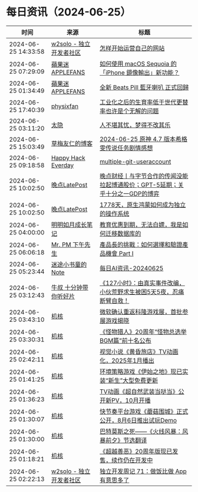 ﻿# 每日资讯（2024-06-25）

|时间|来源|标题|
|---|---|---|
|2024-06-25 14:33:58|[w2solo - 独立开发者社区](https://w2solo.com/topics/feed)|[怎样开始运营自己的网站](https://w2solo.com/topics/4719)|
|2024-06-25 07:29:09|[蘋果迷 APPLEFANS](https://applefans.today/feed/)|[如何使用 macOS Sequoia 的「iPhone 鏡像輸出」新功能？](https://applefans.today/2024-06-iphone-mirroring-in-ios-18-and-macos-sequoia/)|
|2024-06-25 01:34:49|[蘋果迷 APPLEFANS](https://applefans.today/feed/)|[全新 Beats Pill 藍牙喇叭 正式回歸](https://applefans.today/2024-06-beats-pill-people-are-back-ad/)|
|2024-06-25 17:40:39|[physixfan](https://www.physixfan.com/feed)|[工业化之后的生育率低于世代更替率也许是个无解的问题](https://www.physixfan.com/gongyehuazhihoudeshengyuludiyushidaigengtiluyexushigewujiedewenti/)|
|2024-06-25 03:11:20|[太隐](https://wangyurui.com/feed.xml)|[人不堪其忧，梦得不改其乐](https://wangyurui.com/posts/ren-bu-kan-qi-you-meng-de-bu-gai-qi-le-9de5de15)|
|2024-06-25 15:03:49|[草梅友仁的博客](https://blog.cmyr.ltd/atom.xml)|[2024-06-25 原神 4.7 版本希格雯传说任务剧情感想](https://blog.cmyr.ltd/archives/4d30f7e3.html)|
|2024-06-25 09:18:58|[Happy Hack Everday](https://blog.happyhack.io/atom.xml)|[multiple-git-useraccount](https://blog.happyhack.io/2024/06/25/multiple-git-useraccount/)|
|2024-06-25 10:02:50|[晚点LatePost](https://feedpress.me/wx-postlate)|[​晚点财经丨与字节合作的传闻没能拉起博通股价；GPT-5延期；关乎十分之一GDP的博弈](http://mp.weixin.qq.com/s?__biz=MzU3Mjk1OTQ0Ng%3D%3D&mid=2247517506&idx=2&sn=9d357e7d39d2c1234e6e3253cf3fa517)|
|2024-06-25 10:02:50|[晚点LatePost](https://feedpress.me/wx-postlate)|[1778天，原生鸿蒙如何成为独立的操作系统](http://mp.weixin.qq.com/s?__biz=MzU3Mjk1OTQ0Ng%3D%3D&mid=2247517506&idx=1&sn=2b2e96b96da6c92662ac4759c4549ad8)|
|2024-06-25 04:00:00|[明明如月成长笔记](https://lmmsoft.github.io/feed.atom)|[教育优惠到期，无法白嫖，我是如何迁移数据库的](https://lmmsoft.github.io//migrate_database/)|
|2024-06-25 06:06:18|[Mr. PM 下午先生](http://feeds.feedburner.com/pmmustknow)|[產品長的挑戰：如何選擇和驗證產品機會 Part I](https://mrpm.cc/?p=1669)|
|2024-06-25 05:23:44|[迷途小书童的Note](https://xugaoxiang.com/feed)|[每日AI资讯-20240625](https://xugaoxiang.com/2024/06/25/ai-daily-20240625/)|
|2024-06-25 03:12:43|[牛叔 十分钟带你听好片](https://getpodcast.xyz/data/ximalaya/11534451.xml)|[《127小时》：由真实事件改编，小伙荒野求生被困5天5夜，忍痛断臂自救！](https://www.ximalaya.com/sound/737107818)|
|2024-06-25 03:43:10|[机核](https://www.gcores.com/rss)|[微软确认重返科隆游戏展，首批参展游戏揭晓](https://www.gcores.com/articles/184038)|
|2024-06-25 03:30:31|[机核](https://www.gcores.com/rss)|[《怪物猎人》20周年“怪物总选举 BGM篇”前十名公布](https://www.gcores.com/articles/184033)|
|2024-06-25 02:42:11|[机核](https://www.gcores.com/rss)|[视觉小说《黄昏旅店》TV动画化，2025年1月播出](https://www.gcores.com/articles/184034)|
|2024-06-25 01:41:25|[机核](https://www.gcores.com/rss)|[环境策略游戏《伊始之地》现已实装“新生”大型免费更新](https://www.gcores.com/articles/184031)|
|2024-06-25 01:36:23|[机核](https://www.gcores.com/rss)|[TV动画《超自然武装当哒当》公开新PV，10月开播](https://www.gcores.com/articles/184030)|
|2024-06-25 01:30:07|[机核](https://www.gcores.com/rss)|[快节奏平台游戏《蘑菇围城》正式公开，8月6日推出试玩Demo](https://www.gcores.com/articles/184029)|
|2024-06-25 01:30:00|[机核](https://www.gcores.com/rss)|[巴特莫斯之死——《火线风暴：风暴前夕》节选翻译](https://www.gcores.com/articles/184010)|
|2024-06-25 01:18:21|[机核](https://www.gcores.com/rss)|[《超越善恶》20周年版现已发售，续作仍在开发中](https://www.gcores.com/articles/184028)|
|2024-06-25 02:22:13|[w2solo - 独立开发者社区](https://w2solo.com/topics/feed)|[独立开发周记 71：做饭比做 App 有意思多了](https://w2solo.com/topics/4718)|
